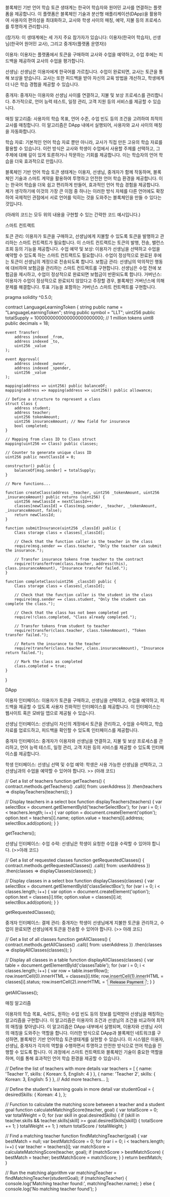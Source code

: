 블록체인 기반 언어 학습 토큰 생태계는 한국어 학습자와 원어민 교사를 연결하는 플랫폼을 제공합니다. 이 플랫폼은 블록체인 기술과 분산형 애플리케이션(DApp)을 활용하여 사용자의 편의성을 최대화하고, 교사와 학생 사이의 매칭, 예약, 지불 등의 프로세스를 투명하게 관리합니다.

(참가자: 이 생태계에는 세 가지 주요 참가자가 있습니다: 이용자(한국어 학습자), 선생님(한국어 원어민 교사), 그리고 중개자(플랫폼 운영자))

이용자: 이용자는 플랫폼에서 토큰을 구매하여 교사와 수업을 예약하고, 수업 후에는 피드백을 제공하여 교사의 수업을 평가합니다.

선생님: 선생님은 이용자에게 한국어를 가르칩니다. 수업이 완료되면, 교사는 토큰을 통해 보상을 받습니다. 교사는 또한 피드백을 받아 자신의 교육 방법을 개선하고, 학생에게 더 나은 학습 경험을 제공할 수 있습니다.

중개자: 중개자는 이용자와 선생님 사이를 연결하고, 지불 및 보상 프로세스를 관리합니다. 추가적으로, 언어 능력 테스트, 일정 관리, 고객 지원 등의 서비스를 제공할 수 있습니다.

매칭 알고리즘: 사용자의 학습 목표, 언어 수준, 수업 빈도 등의 조건을 고려하여 최적의 교사를 매칭합니다. 이 알고리즘은 DApp 내에서 실행되어, 사용자와 교사 사이의 매칭을 자동화합니다.

학습 자료: 기본적인 언어 학습 자료 뿐만 아니라, 교사가 직접 만든 고유의 학습 자료를 활용할 수 있습니다. 이런 방식은 교사와 학생이 수업에서 사용할 주제를 선택하고, 그 주제에 대해 깊이 있게 토론하거나 작문하는 기회를 제공합니다. 이는 학습자의 언어 학습을 더욱 효과적으로 만듭니다.

블록체인 기반 언어 학습 토큰 생태계는 이용자, 선생님, 중개자가 함께 작동하며, 블록체인 기술과 스마트 계약을 활용하여 투명하고 안전한 언어 학습 환경을 제공합니다. 이는 한국어 학습을 더욱 쉽고 편리하게 만들어, 효과적인 언어 학습 경험을 제공합니다. 제가 생각하기에 이것의 가장 큰 이점 중 하나는 이러한 방식 자체를 다른 언어에도 확장하여 국제적인 관점에서 서로 언어를 익히는 것을 도와주는 블록체인을 만들 수 있다는 것입니다. 

(아래의 코드는 모두 위의 내용을 구현할 수 있는 간략한 코드 예시입니다.)   


스마트 컨트랙트

토큰 관리: 이용자가 토큰을 구매하고, 선생님에게 지불할 수 있도록 토큰을 발행하고 관리하는 스마트 컨트랙트가 필요합니다. 이 스마트 컨트랙트는 토큰의 발행, 전송, 밸런스 조회 등의 기능을 제공합니다.
수업 예약 및 보상: 이용자가 선생님을 선택하고 수업을 예약할 수 있도록 하는 스마트 컨트랙트도 필요합니다. 수업이 정상적으로 완료된 후에는 토큰이 선생님의 계정으로 전송되도록 합니다.
보험금 관리: 선생님의 악의적인 행동에 대비하여 보험금을 관리하는 스마트 컨트랙트를 구현합니다. 선생님은 수업 전에 보험금을 제시하고, 수업이 정상적으로 완료되면 보험금이 반환되도록 합니다.
거버넌스: 이용자가 수업이 정상적으로 완료되지 않았다고 주장할 경우, 블록체인 거버넌스에 의해 문제를 해결합니다. 투표 기능을 포함하는 거버넌스 스마트 컨트랙트를 구현합니다.

pragma solidity ^0.5.0;

contract LanguageLearningToken {
    string  public name = "LanguageLearningToken";
    string  public symbol = "LLT";
    uint256 public totalSupply = 1000000000000000000000000; // 1 million tokens
    uint8   public decimals = 18;

    event Transfer(
        address indexed _from,
        address indexed _to,
        uint256 _value
    );

    event Approval(
        address indexed _owner,
        address indexed _spender,
        uint256 _value
    );

    mapping(address => uint256) public balanceOf;
    mapping(address => mapping(address => uint256)) public allowance;

    // Define a structure to represent a class
    struct Class {
        address student;
        address teacher;
        uint256 tokenAmount;
        uint256 insuranceAmount; // New field for insurance
        bool completed;
    }

    // Mapping from class ID to Class struct
    mapping(uint256 => Class) public classes;

    // Counter to generate unique class ID
    uint256 public nextClassId = 0;

    constructor() public {
        balanceOf[msg.sender] = totalSupply;
    }

    // More functions...

    function createClass(address _teacher, uint256 _tokenAmount, uint256 _insuranceAmount) public returns (uint256) {
        uint256 newClassId = nextClassId++;
        classes[newClassId] = Class(msg.sender, _teacher, _tokenAmount, _insuranceAmount, false);
        return newClassId;
    }

    function submitInsurance(uint256 _classId) public {
        Class storage class = classes[_classId];

        // Check that the function caller is the teacher in the class
        require(msg.sender == class.teacher, "Only the teacher can submit the insurance.");

        // Transfer insurance tokens from teacher to the contract
        require(transferFrom(class.teacher, address(this), class.insuranceAmount), "Insurance transfer failed.");
    }

    function completeClass(uint256 _classId) public {
        Class storage class = classes[_classId];

        // Check that the function caller is the student in the class
        require(msg.sender == class.student, "Only the student can complete the class.");

        // Check that the class has not been completed yet
        require(!class.completed, "Class already completed.");

        // Transfer tokens from student to teacher
        require(transfer(class.teacher, class.tokenAmount), "Token transfer failed.");

        // Return the insurance to the teacher
        require(transfer(class.teacher, class.insuranceAmount), "Insurance return failed.");

        // Mark the class as completed
        class.completed = true;
    }
}


DApp

이용자 인터페이스: 이용자가 토큰을 구매하고, 선생님을 선택하고, 수업을 예약하고, 피드백을 제공할 수 있도록 사용자 친화적인 인터페이스를 제공합니다. 이 인터페이스는 웹사이트 혹은 모바일 앱으로 제공될 수 있습니다.

선생님 인터페이스: 선생님이 자신의 계정에서 토큰을 관리하고, 수업을 수락하고, 학습 자료를 업로드하고, 피드백을 확인할 수 있도록 인터페이스를 제공합니다.

중개자 인터페이스: 중개자가 이용자와 선생님을 연결하고, 지불 및 보상 프로세스를 관리하고, 언어 능력 테스트, 일정 관리, 고객 지원 등의 서비스를 제공할 수 있도록 인터페이스를 제공합니다.


학생 인터페이스:
선생님 선택 및 수업 예약: 학생은 사용 가능한 선생님을 선택하고, 그 선생님과의 수업을 예약할 수 있어야 합니다. >> (아래 코드)

// Get a list of teachers
function getTeachers() {
    contract.methods.getTeachers()
        .call({ from: userAddress })
        .then(teachers => displayTeachers(teachers));
}

// Display teachers in a select box
function displayTeachers(teachers) {
    var selectBox = document.getElementById('teacherSelectBox');
    for (var i = 0; i < teachers.length; i++) {
        var option = document.createElement('option');
        option.text = teachers[i].name;
        option.value = teachers[i].address;
        selectBox.add(option);
    }
}

getTeachers();


선생님 인터페이스:
수업 수락: 선생님은 학생이 요청한 수업을 수락할 수 있어야 합니다. (>>아래 코드)

// Get a list of requested classes
function getRequestedClasses() {
    contract.methods.getRequestedClasses()
        .call({ from: userAddress })
        .then(classes => displayClasses(classes));
}

// Display classes in a select box
function displayClasses(classes) {
    var selectBox = document.getElementById('classSelectBox');
    for (var i = 0; i < classes.length; i++) {
        var option = document.createElement('option');
        option.text = classes[i].title;
        option.value = classes[i].id;
        selectBox.add(option);
    }
}

getRequestedClasses();


중개자 인터페이스:
결제 관리: 중개자는 학생이 선생님에게 지불한 토큰을 관리하고, 수업이 완료되면 선생님에게 토큰을 전송할 수 있어야 합니다. (>> 아래 코드)

// Get a list of all classes
function getAllClasses() {
    contract.methods.getAllClasses()
        .call({ from: userAddress })
        .then(classes => displayAllClasses(classes));
}

// Display all classes in a table
function displayAllClasses(classes) {
    var table = document.getElementById('classesTable');
    for (var i = 0; i < classes.length; i++) {
        var row = table.insertRow();
        row.insertCell(0).innerHTML = classes[i].title;
        row.insertCell(1).innerHTML = classes[i].status;
        row.insertCell(2).innerHTML = '<button onclick="releasePayment(' + classes[i].id + ')">Release Payment</button>';
    }
}

getAllClasses();



매칭 알고리즘

이용자의 학습 목표, 숙련도, 원하는 수업 빈도 등의 정보를 입력받아 선생님을 매칭하는 알고리즘을 구현합니다. 이 알고리즘은 이용자의 조건과 선생님의 조건을 비교하여 최적의 매칭을 찾아냅니다.
이 알고리즘은 DApp 내부에서 실행되며, 이용자와 선생님 사이의 매칭을 도와주는 역할을 합니다.
이러한 방식으로 DApp과 블록체인 네트워크를 구성하면, 블록체인 기반 언어학습 토큰생태계를 실현할 수 있습니다. 이 시스템은 이용자, 선생님, 중개자가 각자의 역할을 수행하면서 투명하고 안전한 방식으로 언어 학습을 진행할 수 있도록 합니다. 이 과정에서 스마트 컨트랙트와 블록체인 기술이 중요한 역할을 하며, 이를 통해 효과적인 언어 학습 환경을 제공할 수 있습니다.

// Define the list of teachers with more details
var teachers = [
    { name: 'Teacher 1', skills: { Korean: 5, English: 4 } },
    { name: 'Teacher 2', skills: { Korean: 3, English: 5 } },
    // Add more teachers...
];

// Define the student's learning goals in more detail
var studentGoal = {
    desiredSkills: { Korean: 4 },
};

// Function to calculate the matching score between a teacher and a student goal
function calculateMatchingScore(teacher, goal) {
    var totalScore = 0;
    var totalWeight = 0;
    for (var skill in goal.desiredSkills) {
        if (skill in teacher.skills && teacher.skills[skill] >= goal.desiredSkills[skill]) {
            totalScore += 1;
        }
        totalWeight += 1;
    }
    return totalScore / totalWeight;
}

// Find a matching teacher
function findMatchingTeacher(goal) {
    var bestMatch = null;
    var bestMatchScore = 0;
    for (var i = 0; i < teachers.length; i++) {
        var teacher = teachers[i];
        var matchScore = calculateMatchingScore(teacher, goal);
        if (matchScore > bestMatchScore) {
            bestMatch = teacher;
            bestMatchScore = matchScore;
        }
    }
    return bestMatch;
}

// Run the matching algorithm
var matchingTeacher = findMatchingTeacher(studentGoal);
if (matchingTeacher) {
    console.log('Matching teacher found:', matchingTeacher.name);
} else {
    console.log('No matching teacher found');
}
